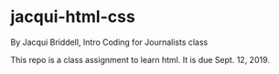 # jacqui-html-css

By Jacqui Briddell, Intro Coding for Journalists class

This repo is a class assignment to learn html. It is due Sept. 12, 2019.